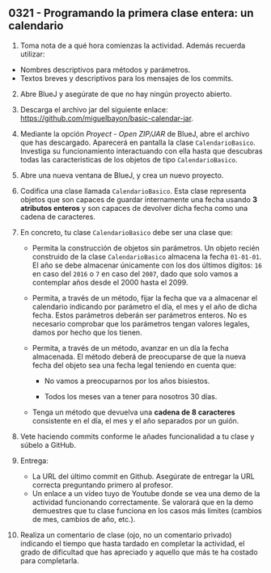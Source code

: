## 0321 - Programando la primera clase entera: un calendario

1. Toma nota de a qué hora comienzas la actividad. Además recuerda utilizar:
* Nombres descriptivos para métodos y parámetros.
* Textos breves y descriptivos para los mensajes de los commits.

2. Abre BlueJ y asegúrate de que no hay ningún proyecto abierto. 

3. Descarga el archivo jar del siguiente enlace: https://github.com/miguelbayon/basic-calendar-jar.

4. Mediante la opción _Proyect_ - _Open ZIP/JAR_ de BlueJ, abre el archivo que has descargado. Aparecerá en pantalla la clase `CalendarioBasico`. Investiga su funcionamiento interactuando con ella hasta que descubras todas las caracteristicas de los objetos de tipo `CalendarioBasico`.

2. Abre una nueva ventana de BlueJ, y crea un nuevo proyecto.

3. Codifica una clase llamada `CalendarioBasico`. Esta clase representa objetos que son capaces de guardar internamente una fecha usando __3 atributos enteros__ y son capaces de devolver dicha fecha como una cadena de caracteres. 

5. En concreto, tu clase `CalendarioBasico` debe ser una clase que:

    * Permita la construcción de objetos sin parámetros. Un objeto recién construido de la clase `CalendarioBasico` almacena la fecha `01-01-01`. El año se debe almacenar únicamente con los dos últimos dígitos: `16` en caso del `2016` o `7` en caso del `2007`, dado que solo vamos a contemplar años desde el 2000 hasta el 2099.

    * Permita, a través de un método, fijar la fecha que va a almacenar el calendario indicando por parámetro el día, el mes y el año de dicha fecha. Estos parámetros deberán ser parámetros enteros. No es necesario comprobar que los parámetros tengan valores legales, damos por hecho que los tienen.

    * Permita, a través de un método, avanzar en un día la fecha almacenada. El método deberá de preocuparse de que la nueva fecha del objeto sea una fecha legal teniendo en cuenta que:

         * No vamos a preocuparnos por los años bisiestos.
  
         * Todos los meses van a tener para nosotros 30 días.  

    * Tenga un método que devuelva una __cadena de 8 caracteres__ consistente en el día, el mes y el año separados por un guión.

6. Vete haciendo commits conforme le añades funcionalidad a tu clase y súbelo a GitHub.

7. Entrega:

    * La URL del último commit en Github. Asegúrate de entregar la URL correcta preguntando primero al profesor.
    * Un enlace a un vídeo tuyo de Youtube donde se vea una demo de la actividad funcionando correctamente. Se valorará que en la demo demuestres que tu clase funciona en los casos más limites (cambios de mes, cambios de año, etc.).

8. Realiza un comentario de clase (ojo, no un comentario privado) indicando el tiempo que hasta tardado en completar la actividad, el grado de dificultad que has apreciado y aquello que más te ha costado para completarla.
